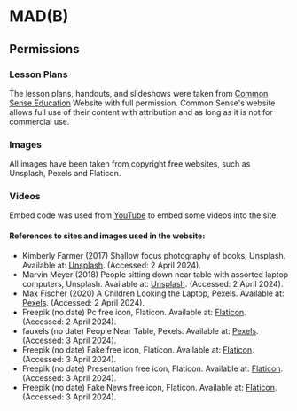 # MAD(B)
## Permissions 
### Lesson Plans
The lesson plans, handouts, and slideshows were taken from [Common Sense Education](https://www.commonsense.org/education) Website with full permission. Common Sense's website allows full use of their content with attribution and as long as it is not for commercial use. 
### Images
All images have been taken from copyright free websites, such as Unsplash, Pexels and Flaticon.
### Videos
Embed code was used from [YouTube](https://www.youtube.com) to embed some videos into the site.

#### References to sites and images used in the website:
- Kimberly Farmer (2017) Shallow focus photography of books, Unsplash. Available at: [Unsplash](https://unsplash.com/photos/shallow-focus-photography-of-books-lUaaKCUANVI). (Accessed: 2 April 2024).
- Marvin Meyer (2018) People sitting down near table with assorted laptop computers, Unsplash. Available at: [Unsplash](https://unsplash.com/photos/people-sitting-down-near-table-with-assorted-laptop-computers-SYTO3xs06fU). (Accessed: 2 April 2024).
- Max Fischer (2020) A Children Looking the Laptop, Pexels. Available at: [Pexels](https://www.pexels.com/photo/a-children-looking-the-laptop-5212687/). (Accessed: 2 April 2024).
- Freepik (no date) Pc free icon, Flaticon. Available at: [Flaticon](https://www.flaticon.com/free-icon/pc_556813?term=pc&page=1&position=45&origin=search&related_id=556813). (Accessed: 2 April 2024).
- fauxels (no date) People Near Table, Pexels. Available at: [Pexels](https://www.pexels.com/photo/people-near-table-3184639/). (Accessed: 3 April 2024).
- Freepik (no date) Fake free icon, Flaticon. Available at: [Flaticon](https://www.flaticon.com/free-icon/fake_1483341?term=fake+news&page=1&position=1&origin=search&related_id=1483341). (Accessed: 3 April 2024).
- Freepik (no date) Presentation free icon, Flaticon. Available at: [Flaticon](https://www.flaticon.com/free-icon/presentation_875315?term=classroom&related_id=875315). (Accessed: 3 April 2024).
- Freepik (no date) Fake News free icon, Flaticon. Available at: [Flaticon](https://www.flaticon.com/free-icon/fake-news_9269046?term=fake+news&page=1&position=15&origin=search&related_id=9269046). (Accessed: 3 April 2024).
